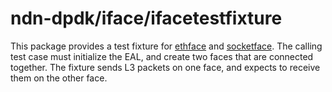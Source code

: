 # ndn-dpdk/iface/ifacetestfixture

This package provides a test fixture for [ethface](../ethface/) and [socketface](../socketface/).
The calling test case must initialize the EAL, and create two faces that are connected together.
The fixture sends L3 packets on one face, and expects to receive them on the other face.

